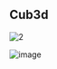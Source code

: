 ## Cub3d

![2](https://user-images.githubusercontent.com/70019918/201788551-4000b45f-1a7f-40af-a0b4-36e23d63cbee.png)

![image](https://user-images.githubusercontent.com/70019918/201788011-4e288c8e-ebf6-42f1-9055-0d20615fe017.png)
